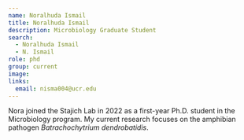```yaml
---
name: Noralhuda Ismail
title: Noralhuda Ismail
description: Microbiology Graduate Student
search:
  - Noralhuda Ismail
  - N. Ismail
role: phd
group: current
image: 
links:
  email: nisma004@ucr.edu
---
```

Nora joined the Stajich Lab in 2022 as a first-year Ph.D. student in the Microbiology program. My current research focuses on the amphibian pathogen _Batrachochytrium dendrobatidis_.


